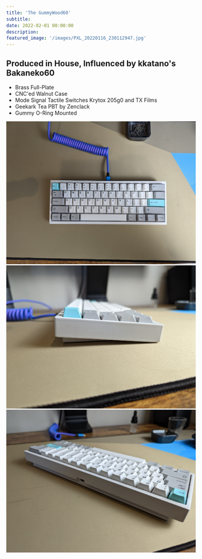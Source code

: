 ```yaml
---
title: 'The GummyWood60'
subtitle: 
date: 2022-02-01 00:00:00
description: 
featured_image: '/images/PXL_20220116_230112947.jpg'
---
```


## Produced in House, Influenced by kkatano's Bakaneko60
* Brass Full-Plate
* CNC'ed Walnut Case
* Mode Signal Tactile Switches Krytox 205g0 and TX Films
* Geekark Tea PBT by Zenclack
* Gummy O-Ring Mounted

<div class="gallery" data-columns="3">
	<img src="/images/Baka60/PXL_20220409_221227426.jpg">
	<img src="/images/Baka60/PXL_20220409_221241827.jpg">
	<img src="/images/Baka60/PXL_20220409_221256312.jpg">
</div>